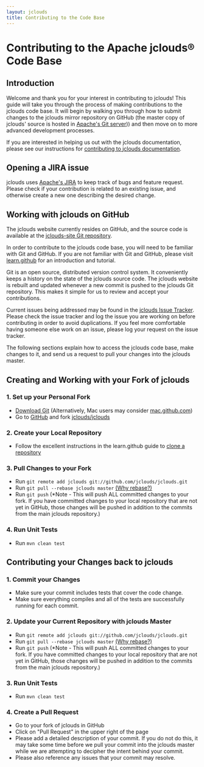 ```yaml
---
layout: jclouds
title: Contributing to the Code Base
---
```


# Contributing to the Apache jclouds&reg; Code Base

## Introduction

Welcome and thank you for your interest in contributing to jclouds!  This guide will take you through the process of making contributions to the jclouds 
code base.  It will begin by walking you through how to submit changes to the jclouds mirror repository on GitHub (the master copy of jclouds' source is hosted in [Apache's Git server](https://git-wip-us.apache.org/repos/asf?p=incubator-jclouds.git;a=summary))) and then move on to more advanced development 
processes.

If you are interested in helping us out with the jclouds documentation, please see our instructions for [contributing to jclouds documentation](https://wiki.apache.org/jclouds/How%20to%20Contribute%20Documentation). 

## Opening a JIRA issue

jclouds uses [Apache's JIRA](https://issues.apache.org/jira/browse/JCLOUDS) to keep track of bugs and feature request. Please check if your contribution is related to an existing issue, and otherwise create a new one describing the desired change.

## Working with jclouds on GitHub

The jclouds website currently resides on GitHub, and the source code is available at the [jclouds-site Git repository](https://github.com/jclouds/jclouds-site).

In order to contribute to the jclouds code base, you will need to be familiar with Git and GitHub.  If you are not familiar with Git and GitHub, please 
visit [learn.github](http://learn.github.com/p/intro.html) for an introduction and tutorial.

Git is an open source, distributed version control system.  It conveniently keeps a history on the state of the jclouds source code. The jclouds website is 
rebuilt and updated whenever a new commit is pushed to the jclouds Git repository. This makes it simple for us to review and accept your contributions. 

Current issues being addressed may be found in the [jclouds Issue Tracker](https://issues.apache.org/jira/browse/JCLOUDS).  Please check the
issue tracker and log the issue you are working on before contributing in order to avoid duplications.  If you feel more comfortable having someone 
else work on an issue, please log your request on the issue tracker.

The following sections explain how to access the jclouds code base, make changes to it, and send us a request to pull your changes into the jclouds
master.

## Creating and Working with your Fork of jclouds

### 1.  Set up your Personal Fork

   *  [Download Git](http://git-scm.com/download)  (Alternatively, Mac users may consider [mac.github.com](http://mac.github.com/))
   *  Go to [GitHub](http://github.com) and fork [jclouds/jclouds](http://github.com/jclouds/jclouds)

### 2.  Create your Local Repository

   *  Follow the excellent instructions in the learn.github guide to [clone a repository](http://learn.github.com/p/setup.html#cloning_a_git_repo)

### 3.  Pull Changes to your Fork

   *  Run `git remote add jclouds git://github.com/jclouds/jclouds.git`
   *  Run `git pull --rebase jclouds master` [(Why rebase?)](http://stackoverflow.com/questions/5968964/avoid-unwanted-merge-commits-and-other-commits-when-doing-pull-request-in-github)
   *  Run `git push` (*Note - This will push ALL committed changes to your fork.  If you have committed changes to your local repository that are not yet in
      GitHub, those changes will be pushed in addition to the commits from the main jclouds repository.)

### 4.  Run Unit Tests

   *  Run `mvn clean test`

## Contributing your Changes back to jclouds

### 1. Commit your Changes

   *  Make sure your commit includes tests that cover the code change.
   *  Make sure everything compiles and all of the tests are successfully running for each commit.

### 2.  Update your Current Repository with jclouds Master

   *  Run `git remote add jclouds git://github.com/jclouds/jclouds.git`
   *  Run `git pull --rebase jclouds master` [(Why rebase?)](http://stackoverflow.com/questions/5968964/avoid-unwanted-merge-commits-and-other-commits-when-doing-pull-request-in-github)
   *  Run `git push` (*Note - This will push ALL committed changes to your fork.  If you have committed changes to your local repository that are not yet in
      GitHub, those changes will be pushed in addition to the commits from the main jclouds repository.)

### 3.  Run Unit Tests

   *  Run `mvn clean test`

### 4.  Create a Pull Request

   *  Go to your fork of jclouds in GitHub
   *  Click on "Pull Request" in the upper right of the page
   *  Please add a detailed description of your commit.  If you do not do this, it may take some time before we pull your commit into the jclouds master
      while we are attempting to decipher the intent behind your commit.  
   *  Please also reference any issues that your commit may resolve. 

